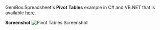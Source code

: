GemBox.Spreadsheet's **Pivot Tables** example in C# and VB.NET that is available [here](https://www.gemboxsoftware.com/spreadsheet/examples/c-sharp-vb-net-create-excel-pivot-tables/114).

**Screenshot**
![Pivot Tables Screenshot](https://www.gemboxsoftware.com/Spreadsheet/Examples/Content/AdvancedFeatures/PivotTables/PivotTables.png)